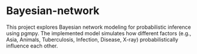 # Bayesian-network
This project explores Bayesian network modeling for probabilistic inference using pgmpy. The implemented model simulates how different factors (e.g., Asia, Animals, Tuberculosis, Infection, Disease, X-ray) probabilistically influence each other.
